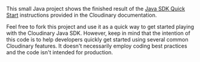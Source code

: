 This small Java project shows the finished result of the [Java SDK Quick Start](https://cloudinary.com/documentation/java_quickstart) instructions provided in the Cloudinary documentation.

Feel free to fork this project and use it as a quick way to get started playing with the Cloudinary Java SDK. However, keep in mind that the intention of this code is to help developers quickly get started using several common Cloudinary features. It doesn't necessarily employ coding best practices and the code isn't intended for production.
